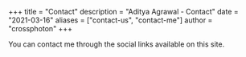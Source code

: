 +++
title = "Contact"
description = "Aditya Agrawal - Contact"
date = "2021-03-16"
aliases = ["contact-us", "contact-me"]
author = "crossphoton"
+++

You can contact me through the social links available on this site.